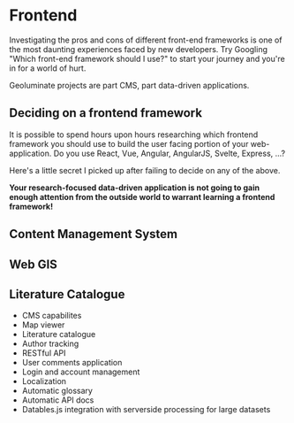 # Frontend

Investigating the pros and cons of different front-end frameworks is one of the most daunting experiences faced by new developers. Try Googling "Which front-end framework should I use?" to start your journey and you're in for a world of hurt.

Geoluminate projects are part CMS, part data-driven applications.

## Deciding on a frontend framework

It is possible to spend hours upon hours researching which frontend framework you should use to build the user facing portion of your web-application. Do you use React, Vue, Angular, AngularJS, Svelte, Express, ...?

Here's a little secret I picked up after failing to decide on any of the above.

**Your research-focused data-driven application is not going to gain enough attention from the outside world to warrant learning a frontend framework!**

## Content Management System

## Web GIS

## Literature Catalogue

- CMS capabilites
- Map viewer
- Literature catalogue
- Author tracking
- RESTful API
- User comments application
- Login and account management
- Localization
- Automatic glossary
- Automatic API docs
- Datables.js integration with serverside processing for large datasets
